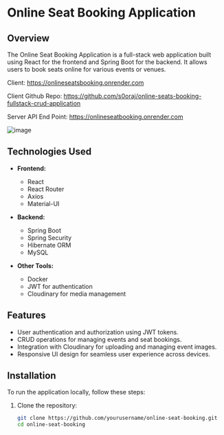 # Online Seat Booking Application
## Overview
The Online Seat Booking Application is a full-stack web application built using React for the frontend and Spring Boot for the backend. 
It allows users to book seats online for various events or venues.

Client: https://onlineseatsbooking.onrender.com 

Client Github Repo: https://github.com/s0oraj/online-seats-booking-fullstack-crud-application

Server API End Point: https://onlineseatbooking.onrender.com

![image](https://github.com/s0oraj/Backend-OnlineSeatsBooking-main/assets/42529024/809ed896-ea07-474b-a2d0-875b83217ad4)



## Technologies Used

- **Frontend:**
  - React
  - React Router
  - Axios
  - Material-UI

- **Backend:**
  - Spring Boot
  - Spring Security
  - Hibernate ORM
  - MySQL

- **Other Tools:**
  - Docker
  - JWT for authentication
  - Cloudinary for media management

## Features

- User authentication and authorization using JWT tokens.
- CRUD operations for managing events and seat bookings.
- Integration with Cloudinary for uploading and managing event images.
- Responsive UI design for seamless user experience across devices.

## Installation

To run the application locally, follow these steps:

1. Clone the repository:
   ```bash
   git clone https://github.com/yourusername/online-seat-booking.git
   cd online-seat-booking
